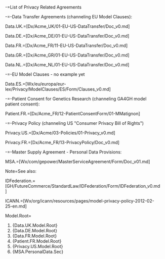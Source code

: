 -=List of Privacy Related Agreements

-=-Data Transfer Agreements (channeling EU Model Clauses):

Data.UK.=[Dx/Acme_UK/01-EU-US-DataTransfer/Doc_v0.md]

Data.DE.=[Dx/Acme_DE/01-EU-US-DataTransfer/Doc_v0.md]

Data.FR.=[Dx/Acme_FR/11-EU-US-DataTransfer/Doc_v0.md]

Data.GR.=[Dx/Acme_GR/01-EU-US-DataTransfer/Doc_v0.md]

Data.NL.=[Dx/Acme_NL/01-EU-US-DataTransfer/Doc_v0.md]

-=-EU Model Clauses - no example yet

Data.ES.=[Wx/eu/europa/eur-lex/Privacy/ModelClauses/ES/Form/Clauses_v0.md]

-=-Patient Consent for Genetics Research (channeling GA4GH model patient consent):

Patient.FR.=[Dx/Acme_FR/12-PatientConsentForm/01-MMatignon]

-=-Privacy Policy (channeling US "Consumer Privacy Bill of Rights") 

Privacy.US.=[Dx/Acme/03-Policies/01-Privacy_v0.md]

Privacy.FR.=[Dx/Acme_FR/13-PrivacyPolicy/Doc_v0.md]

-=-Master Supply Agreement - Personal Data Provisions:

MSA.=[Wx/com/gepower/MasterServiceAgreement/Form/Doc_v01.md]

Note=See also:

IDFederation.=[GH/FutureCommerce/StandardLaw/IDFederation/Form/IDFederation_v0.md]

ICANN.=[Wx/org/icann/resources/pages/model-privacy-policy-2012-02-25-en.md]

Model.Root=<ol><li>{Data.UK.Model.Root}<li>{Data.DE.Model.Root}<li> {Data.FR.Model.Root}<li>{Patient.FR.Model.Root}<li>{Privacy.US.Model.Root}<li>{MSA.PersonalData.Sec}</ol>